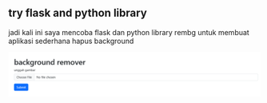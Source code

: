 ## try flask and python library

jadi kali ini saya mencoba flask dan python library rembg untuk membuat aplikasi sederhana hapus background

![tampilan projek](./Screenshot%202024-11-26%20104053.png)
